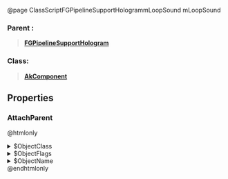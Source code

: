 @page ClassScriptFGPipelineSupportHologrammLoopSound mLoopSound
### Parent :
<b><a href="_class_script_f_g_pipeline_support_hologram.html"><blockquote>FGPipelineSupportHologram</blockquote></a></b>
### Class:
<b><a href="_class_script_ak_component.html"><blockquote>AkComponent</blockquote></a></b>
## Properties
### AttachParent
@htmlonly
<details>
 <summary>$ObjectClass</summary>
<b><a href="_class_script_scene_component.html"><blockquote>SceneComponent</blockquote></a></b>
</details>
<details>
 <summary>$ObjectFlags</summary>
<blockquote>262177</blockquote>
</details>
<details>
 <summary>$ObjectName</summary>
<blockquote>RootComponent</blockquote>
</details>
@endhtmlonly


